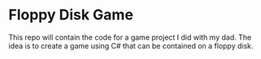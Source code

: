 # Floppy Disk Game
This repo will contain the code for a game project I did with my dad. The idea is to create a game using C#
that can be contained on a floppy disk.
